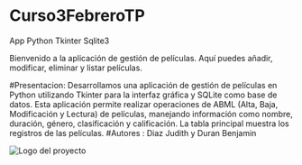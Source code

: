# Curso3FebreroTP
App Python Tkinter Sqlite3


Bienvenido a la aplicación de gestión de películas. Aquí puedes añadir, modificar, eliminar y listar películas.


#Presentacion:
    Desarrollamos una aplicación de gestión de películas en Python utilizando Tkinter para la interfaz gráfica y SQLite como base de datos. Esta aplicación permite realizar operaciones de ABML (Alta, Baja, Modificación y Lectura) de películas, manejando información como nombre, duración, género, clasificación y calificación. La tabla principal muestra los registros de las películas.
#Autores : Diaz Judith y Duran Benjamin

![Logo del proyecto](img/Captura.png)
